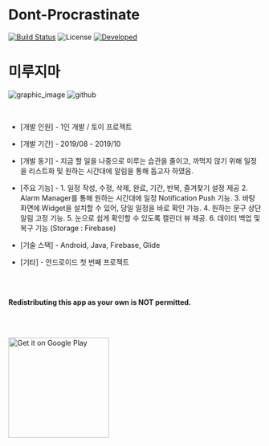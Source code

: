 # Dont-Procrastinate

[![Build Status](https://img.shields.io/badge/build-completed-success)](https://github.com/tmdgh1592/Dont-Procrastinate/)
![License](https://img.shields.io/apm/l/vim-mode?color=blue)
[![Developed](https://img.shields.io/badge/developed-android-green)](https://developer.android.com/)

# 미루지마


![graphic_image](https://user-images.githubusercontent.com/56534241/140594919-fdb7030d-7f75-428f-a773-5864e897c3d7.png)
![github](https://user-images.githubusercontent.com/56534241/140595912-6daf868c-9e10-439c-855a-682bae3b313d.png)

<br/>

+ [개발 인원] - 1인 개발 / 토이 프로젝트

+ [개발 기간] - 2019/08 - 2019/10

+ [개발 동기] - 지금 할 일을 나중으로 미루는 습관을 줄이고, 까먹지 않기 위해 일정을 리스트화 및 원하는 시간대에 알림을 통해 돕고자 하였음.


+ [주요 기능] - 1. 일정 작성, 수정, 삭제, 완료, 기간, 반복, 즐겨찾기 설정 제공
               2. Alarm Manager를 통해 원하는 시간대에 일정 Notification Push 기능.
               3. 바탕화면에 Widget을 설치할 수 있어, 당일 일정을 바로 확인 가능.
               4. 원하는 문구 상단 알림 고정 기능.
               5. 눈으로 쉽게 확인할 수 있도록 캘린더 뷰 제공.
               6. 데이터 백업 및 복구 기능 (Storage : Firebase)


+ [기술 스택] - Android, Java, Firebase, Glide

+ [기타] - 안드로이드 첫 번째 프로젝트

<br/>
<br/>

**Redistributing this app as your own is NOT permitted.**

<br/>
<br/>

<a href="https://play.google.com/store/apps/details?id=com.app.buna.dontdelay"><img alt="Get it on Google Play" src="https://play.google.com/intl/en_us/badges/images/generic/en_badge_web_generic.png" width="200px"/></a>
